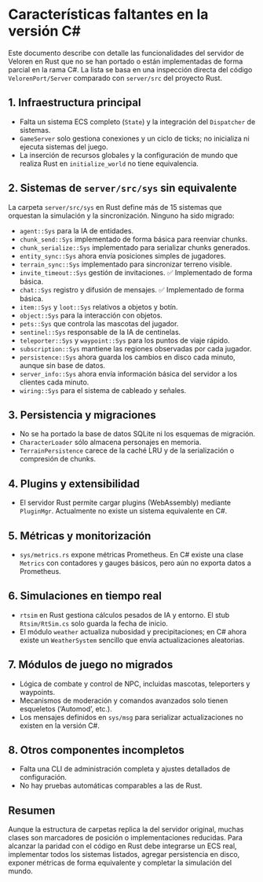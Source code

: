 # Características faltantes en la versión C#

Este documento describe con detalle las funcionalidades del servidor de Veloren en Rust que no se han portado o están implementadas de forma parcial en la rama C#. La lista se basa en una inspección directa del código `VelorenPort/Server` comparado con `server/src` del proyecto Rust.

## 1. Infraestructura principal

- Falta un sistema ECS completo (`State`) y la integración del `Dispatcher` de sistemas.
- `GameServer` solo gestiona conexiones y un ciclo de ticks; no inicializa ni ejecuta sistemas del juego.
- La inserción de recursos globales y la configuración de mundo que realiza Rust en `initialize_world` no tiene equivalencia.

## 2. Sistemas de `server/src/sys` sin equivalente

La carpeta `server/src/sys` en Rust define más de 15 sistemas que orquestan la simulación y la sincronización. Ninguno ha sido migrado:

- `agent::Sys` para la IA de entidades.
- `chunk_send::Sys` implementado de forma básica para reenviar chunks.
- `chunk_serialize::Sys` implementado para serializar chunks generados.
- `entity_sync::Sys` ahora envía posiciones simples de jugadores.
- `terrain_sync::Sys` implementado para sincronizar terreno visible.
- `invite_timeout::Sys` gestión de invitaciones. ✅ Implementado de forma básica.
- `chat::Sys` registro y difusión de mensajes. ✅ Implementado de forma básica.
- `item::Sys` y `loot::Sys` relativos a objetos y botín.
- `object::Sys` para la interacción con objetos.
- `pets::Sys` que controla las mascotas del jugador.
- `sentinel::Sys` responsable de la IA de centinelas.
- `teleporter::Sys` y `waypoint::Sys` para los puntos de viaje rápido.
- `subscription::Sys` mantiene las regiones observadas por cada jugador.
- `persistence::Sys` ahora guarda los cambios en disco cada minuto, aunque sin base de datos.
- `server_info::Sys` ahora envía información básica del servidor a los clientes cada minuto.
- `wiring::Sys` para el sistema de cableado y señales.

## 3. Persistencia y migraciones

- No se ha portado la base de datos SQLite ni los esquemas de migración.
- `CharacterLoader` sólo almacena personajes en memoria.
- `TerrainPersistence` carece de la caché LRU y de la serialización o compresión de chunks.

## 4. Plugins y extensibilidad

- El servidor Rust permite cargar plugins (WebAssembly) mediante `PluginMgr`. Actualmente no existe un sistema equivalente en C#.

## 5. Métricas y monitorización

- `sys/metrics.rs` expone métricas Prometheus. En C# existe una clase `Metrics` con contadores y gauges básicos, pero aún no exporta datos a Prometheus.

## 6. Simulaciones en tiempo real

- `rtsim` en Rust gestiona cálculos pesados de IA y entorno. El stub `Rtsim/RtSim.cs` solo guarda la fecha de inicio.
- El módulo `weather` actualiza nubosidad y precipitaciones; en C# ahora existe un `WeatherSystem` sencillo que envía actualizaciones aleatorias.

## 7. Módulos de juego no migrados

- Lógica de combate y control de NPC, incluidas mascotas, teleporters y waypoints.
- Mecanismos de moderación y comandos avanzados solo tienen esqueletos (‘Automod’, etc.).
- Los mensajes definidos en `sys/msg` para serializar actualizaciones no existen en la versión C#.

## 8. Otros componentes incompletos

- Falta una CLI de administración completa y ajustes detallados de configuración.
- No hay pruebas automáticas comparables a las de Rust.

## Resumen

Aunque la estructura de carpetas replica la del servidor original, muchas clases son marcadores de posición o implementaciones reducidas. Para alcanzar la paridad con el código en Rust debe integrarse un ECS real, implementar todos los sistemas listados, agregar persistencia en disco, exponer métricas de forma equivalente y completar la simulación del mundo.
